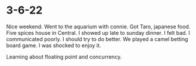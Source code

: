 
# 3-6-22


Nice weekend. Went to the aquarium with connie. Got Taro, japanese food. Five spices house in Central.
I showed up late to sunday dinner. I felt bad. I communicated poorly. I should try to do better. We played a camel betting board game. I was shocked to enjoy it.

Learning about floating point and concurrency.


